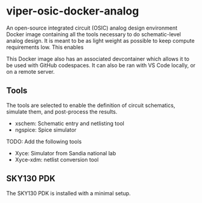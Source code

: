 # viper-osic-docker-analog
An open-source integrated circuit (OSIC) analog design environment Docker 
image containing all the tools necessary to do schematic-level analog design. 
It is meant to be as light weight as possible to keep compute requirements low.
This enables  

This Docker image also has an associated devcontainer which allows it to be 
used with GitHub codespaces.  It can also be ran with VS Code locally, or on a
remote server.

## Tools

The tools are selected to enable the definition of circuit schematics, simulate
them, and post-process the results.

- xschem: Schematic entry and netlisting tool
- ngspice: Spice simulator

TODO: Add the following tools
- Xyce: Simulator from Sandia national lab
- Xyce-xdm: netlist conversion tool

## SKY130 PDK

The SKY130 PDK is installed with a minimal setup.